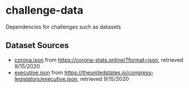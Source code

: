# challenge-data
Dependencies for challenges such as datasets

## Dataset Sources

- [corona.json](https://github.com/qualified/challenge-data/blob/master/corona.json) from https://corona-stats.online/?format=json, retrieved 9/15/2020
- [executive.json](https://github.com/qualified/challenge-data/blob/master/executive.json) from https://theunitedstates.io/congress-legislators/executive.json, retrieved 9/15/2020
